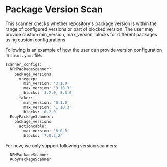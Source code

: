 # Package Version Scan

This scanner checks whether repository's package version is within the range of configured versions or part of blocked version. The user may provide custom min_version, max_version, blocks for different packages using custom configurations

Following is an example of how the user can provide version configuration in `salus.yaml` file.

```sh
scanner_configs:
  NPMPackageScanner:
    package_versions
      xregexp:
        min_version: '3.1.0'
        max_version: '3.10.3'
        blocks: '3.2.0, 3.3.0'
      faker:
        min_version: '0.1.0'
        max_version: '1.10.3'
        blocks: '0.2.0'
  RubyPackageScanner:
    package_versions
      actioncable:
        max_version: '8.0.0'
        blocks: '7.0.2.2'
```

For now, we only support following version scanners:

```
  NPMPackageScanner
  RubyPackageScanner
```